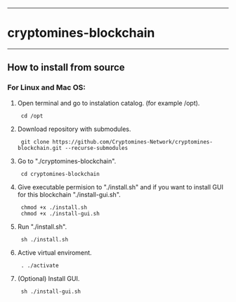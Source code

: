 ----------------------------
# cryptomines-blockchain
----------------------------
## How to install from source
### For Linux and Mac OS:

1. Open terminal and go to instalation catalog. (for example /opt).

        cd /opt

2. Download repository with submodules.

        git clone https://github.com/Cryptomines-Network/cryptomines-blockchain.git --recurse-submodules

3. Go to "./cryptomines-blockchain".

        cd cryptomines-blockchain

4. Give executable permision to "./install.sh" and if you want to install GUI for this blockchain "./install-gui.sh".

        chmod +x ./install.sh
        chmod +x ./install-gui.sh

5. Run "./install.sh".

        sh ./install.sh

6. Active virtual enviroment.

        . ./activate

7. (Optional) Install GUI.

        sh ./install-gui.sh
